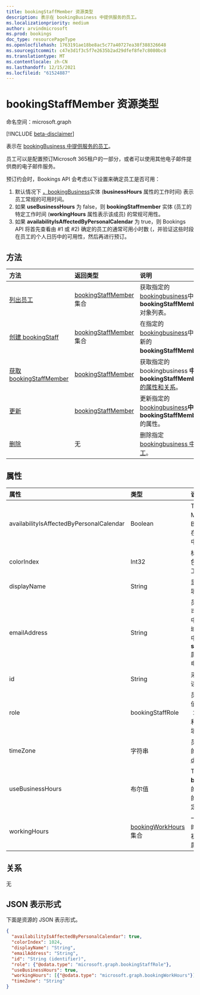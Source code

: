 ```yaml
---
title: bookingStaffMember 资源类型
description: 表示在 bookingBusiness 中提供服务的员工。
ms.localizationpriority: medium
author: arvindmicrosoft
ms.prod: bookings
doc_type: resourcePageType
ms.openlocfilehash: 1763191ae18be8ac5c77a40727ea38f388326648
ms.sourcegitcommit: c47e3d1f3c5f7e2635b2ad29dfef8fe7c8080bc8
ms.translationtype: MT
ms.contentlocale: zh-CN
ms.lasthandoff: 12/15/2021
ms.locfileid: "61524887"
---
```

# <a name="bookingstaffmember-resource-type"></a>bookingStaffMember 资源类型

命名空间：microsoft.graph

 [!INCLUDE [beta-disclaimer](../../includes/beta-disclaimer.md)]
 
表示在 [bookingBusiness 中提供服务的员工](bookingbusiness.md)。

员工可以是配置预订Microsoft 365租户的一部分，或者可以使用其他电子邮件提供商的电子邮件服务。

预订约会时，Bookings API 会考虑以下设置来确定员工是否可用： 

1. 默认情况下 [，bookingBusiness](bookingbusiness.md)实体 (**businessHours** 属性的工作时间) 表示员工常规的可用时间。
2. 如果 **useBusinessHours** 为 false，则 **bookingStaffmember** 实体 (员工的特定工作时间 (**workingHours** 属性表示该成员) 的常规可用性。
3. 如果 **availabilityIsAffectedByPersonalCalendar** 为 true，则 Bookings API 将首先查看由 #1 或 #2) 确定的员工的通常可用小时数 (，并验证这些时段在员工的个人日历中的可用性，然后再进行预订。

## <a name="methods"></a>方法

| 方法           | 返回类型    |说明|
|:---------------|:--------|:----------|
|[列出员工](../api/bookingbusiness-list-staffmembers.md) | [bookingStaffMember](bookingstaffmember.md) 集合 | 获取指定的 [bookingbusiness](../resources/bookingbusiness.md)中的 **bookingStaffMember** 对象列表。 |
|[创建 bookingStaff](../api/bookingbusiness-post-staffmembers.md) | [bookingStaffMember](bookingstaffmember.md) 集合 | 在指定的 [bookingbusiness](../resources/bookingbusiness.md)中创建新的 **bookingStaffMember。** |
|[获取 bookingStaffMember](../api/bookingstaffmember-get.md) | [bookingStaffMember](bookingstaffmember.md) |获取指定的 bookingbusiness **中的 bookingStaffMember** [的属性和关系](../resources/bookingbusiness.md)。|
|[更新](../api/bookingstaffmember-update.md) | [bookingStaffMember](bookingstaffmember.md)    |更新指定的 [bookingbusiness](../resources/bookingbusiness.md)**中的 bookingStaffMember** 的属性。|
|[删除](../api/bookingstaffmember-delete.md) | 无 |删除指定 [bookingbusiness 中的员工](../resources/bookingbusiness.md)。 |

## <a name="properties"></a>属性
| 属性     | 类型   |说明|
|:---------------|:--------|:----------|
|availabilityIsAffectedByPersonalCalendar|Boolean|True 表示如果员工是 Microsoft 365用户，Bookings API 将验证员工能否在 Microsoft 365 个人日历中，然后再进行预订。 |
|colorIndex|Int32|标识表示员工成员的颜色。 颜色对应于 Bookings 应用中"员工 **详细信息** "页中的调色板。|
|displayName|String|显示给客户的员工的姓名。 必填。|
|emailAddress|String|员工成员的电子邮件地址。 它可以与企业Microsoft 365租户中，也可以在不同的电子邮件域中。 如果在业务的计划策略中 **将 sendConfirmationsToOwner** 属性设置为 true，可以使用此电子邮件地址。 必需。|
|id|String| 采用 GUID 格式的员工 ID。 只读。|
|role|bookingStaffRole| 员工在业务中的角色。 可能的值是 `guest` `administrator` ：、、 `viewer` `externalGuest` 和 `unknownFutureValue` 。 必填。|
|timeZone|字符串|员工员工的时区。 有关可能值的列表，请参阅 [dateTimeTimeZone](datetimetimezone.md)。|
|useBusinessHours|布尔值|True 表示员工的可用性是业务 **businessHours** 属性中指定的。 False 表示可用性由员工的 **workingHours** 属性设置确定。|
|workingHours|[bookingWorkHours](bookingworkhours.md) 集合|一周中每个员工可以预订的小时数范围。 默认情况下，它们初始化为与业务的业务 **Hours** 属性相同。|

## <a name="relationships"></a>关系
无


## <a name="json-representation"></a>JSON 表示形式

下面是资源的 JSON 表示形式。

<!-- {
  "blockType": "resource",
  "optionalProperties": [

  ],
  "@odata.type": "microsoft.graph.bookingStaffMember"
}-->

```json
{
  "availabilityIsAffectedByPersonalCalendar": true,
  "colorIndex": 1024,
  "displayName": "String",
  "emailAddress": "String",
  "id": "String (identifier)",
  "role": {"@odata.type": "microsoft.graph.bookingStaffRole"},
  "useBusinessHours": true,
  "workingHours": [{"@odata.type": "microsoft.graph.bookingWorkHours"}],
  "timeZone": "String"
}

```

<!-- uuid: 8fcb5dbc-d5aa-4681-8e31-b001d5168d79
2015-10-25 14:57:30 UTC -->
<!--
{
  "type": "#page.annotation",
  "description": "bookingStaffMember resource",
  "keywords": "",
  "section": "documentation",
  "tocPath": "",
  "suppressions": []
}
-->


